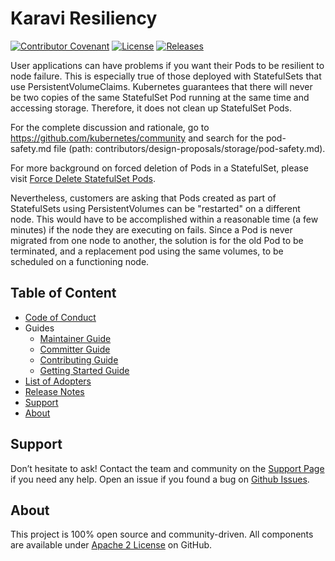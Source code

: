 <!--
Copyright (c) 2021 Dell Inc., or its subsidiaries. All Rights Reserved.

Licensed under the Apache License, Version 2.0 (the "License");
you may not use this file except in compliance with the License.
You may obtain a copy of the License at

    http://www.apache.org/licenses/LICENSE-2.0
-->

# Karavi Resiliency
[![Contributor Covenant](https://img.shields.io/badge/Contributor%20Covenant-v2.0%20adopted-ff69b4.svg)](docs/CODE_OF_CONDUCT.md)
[![License](https://img.shields.io/badge/License-Apache%202.0-blue.svg)](https://www.apache.org/licenses/LICENSE-2.0)
[![Releases](https://img.shields.io/badge/Releases-green.svg)](https://github.com/dell/karavi-resiliency/releases)

User applications can have problems if you want their Pods to be resilient to node failure. This is especially true of those deployed with StatefulSets that use PersistentVolumeClaims. Kubernetes guarantees that there will never be two copies of the same StatefulSet Pod running at the same time and accessing storage. Therefore, it does not clean up StatefulSet Pods. 
 
For the complete discussion and rationale, go to https://github.com/kubernetes/community and search for the pod-safety.md file (path: contributors/design-proposals/storage/pod-safety.md).

For more background on forced deletion of Pods in a StatefulSet, please visit [Force Delete StatefulSet Pods](https://kubernetes.io/docs/tasks/run-application/force-delete-stateful-set-pod/#:~:text=In%20normal%20operation%20of%20a,1%20are%20alive%20and%20ready).

Nevertheless, customers are asking that Pods created as part of StatefulSets using PersistentVolumes can be "restarted" on a different node. 
This would have to be accomplished within a reasonable time (a few minutes) if the node they are executing on fails. Since a Pod is never migrated from one node to another, 
the solution is for the old Pod to be terminated, and a replacement pod using the same volumes, to be scheduled on a functioning node.


## Table of Content
- [Code of Conduct](./docs/CODE_OF_CONDUCT.md)
- Guides
    - [Maintainer Guide](./docs/MAINTAINER_GUIDE.md)
    - [Committer Guide](./docs/COMMITTER_GUIDE.md)
    - [Contributing Guide](./docs/CONTRIBUTING.md)
    - [Getting Started Guide](./docs/GETTING_STARTED_GUIDE.md)
- [List of Adopters](./ADOPTERS.md)
- [Release Notes](./docs/RELEASE_NOTES.md)
- [Support](#support)
- [About](#about)

## Support

Don’t hesitate to ask! Contact the team and community on the [Support Page](./docs/SUPPORT.md) if you need any help.
Open an issue if you found a bug on [Github Issues](https://github.com/dell/karavi-resiliency/issues).

## About

This project is 100% open source and community-driven. All components are available
under [Apache 2 License](https://www.apache.org/licenses/LICENSE-2.0.html) on
GitHub.
